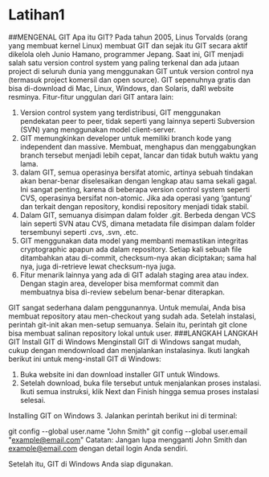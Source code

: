 # Latihan1
##MENGENAL GIT
Apa itu GIT?
Pada tahun 2005, Linus Torvalds (orang yang membuat kernel Linux) membuat GIT dan sejak itu GIT secara aktif dikelola oleh Junio Hamano, programmer Jepang. Saat ini, GIT menjadi salah satu version control system yang paling terkenal dan ada jutaan project di seluruh dunia yang menggunakan GIT untuk version control nya (termasuk project komersil dan open source). GIT sepenuhnya gratis dan bisa di-download di Mac, Linux, Windows, dan Solaris, daRI website resminya. Fitur-fitur unggulan dari GIT antara lain:

1. Version control system yang terdistribusi, GIT menggunakan pendekatan peer to peer, tidak seperti yang lainnya seperti Subversion (SVN) yang menggunakan model client-server.
2. GIT memungkinkan developer untuk memiliki branch kode yang independent dan massive. Membuat, menghapus dan menggabungkan branch tersebut menjadi lebih cepat, lancar dan tidak butuh waktu yang lama.
3. dalam GIT, semua operasinya bersifat atomic, artinya sebuah tindakan akan benar-benar diselesaikan dengan lengkap atau sama sekali gagal. Ini sangat penting, karena di beberapa version control system seperti CVS, operasinya bersifat non-atomic. Jika ada operasi yang ‘gantung’ dan terkait dengan repository, kondisi repository menjadi tidak stabil.
4. Dalam GIT, semuanya disimpan dalam folder .git. Berbeda dengan VCS lain seperti SVN atau CVS, dimana metadata file disimpan dalam folder tersembunyi seperti .cvs, .svn, .etc.
5. GIT menggunakan data model yang membanti memastikan integritas cryptographic apapun ada dalam repository. Setiap kali sebuah file ditambahkan atau di-commit, checksum-nya akan diciptakan; sama hal nya, juga di-retrieve lewat checksum-nya juga.
6. Fitur menarik lainnya yang ada di GIT adalah staging area atau index. Dengan stagin area, developer bisa memformat commit dan membuatnya bisa di-review sebelum benar-benar diterapkan.

GIT sangat sederhana dalam penggunannya. Untuk memulai, Anda bisa membuat repository atau men-checkout yang sudah ada. Setelah instalasi, perintah git-init akan men-setup semuanya. Selain itu, perintah git clone bisa membuat salinan repository lokal untuk user.
###LANGKAH LANGKAH GIT
Install GIT di Windows
Menginstall GIT di Windows sangat mudah, cukup dengan mendownload dan menjalankan instalasinya. Ikuti langkah berikut ini untuk meng-install GIT di Windows:

1. Buka website ini dan download installer GIT untuk Windows.
2. Setelah download, buka file tersebut untuk menjalankan proses instalasi. Ikuti semua instruksi, klik Next dan Finish hingga semua proses instalasi selesai.

Installing GIT on Windows
3. Jalankan perintah berikut ini di terminal:

git config --global user.name "John Smith"
git config --global user.email "example@email.com"
Catatan: Jangan lupa mengganti John Smith dan example@email.com dengan detail login Anda sendiri.

Setelah itu, GIT di Windows Anda siap digunakan.


